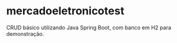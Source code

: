 # mercadoeletronicotest
CRUD básico utilizando Java Spring Boot, com banco em H2 para demonstração.
